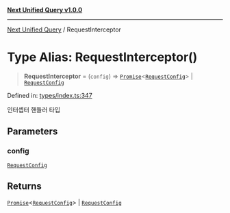 [**Next Unified Query v1.0.0**](../README.md)

***

[Next Unified Query](../globals.md) / RequestInterceptor

# Type Alias: RequestInterceptor()

> **RequestInterceptor** = (`config`) => [`Promise`](https://developer.mozilla.org/docs/Web/JavaScript/Reference/Global_Objects/Promise)\<[`RequestConfig`](../interfaces/RequestConfig.md)\> \| [`RequestConfig`](../interfaces/RequestConfig.md)

Defined in: [types/index.ts:347](https://github.com/newExpand/next-unified-query/blob/main/packages/core/src/types/index.ts#L347)

인터셉터 핸들러 타입

## Parameters

### config

[`RequestConfig`](../interfaces/RequestConfig.md)

## Returns

[`Promise`](https://developer.mozilla.org/docs/Web/JavaScript/Reference/Global_Objects/Promise)\<[`RequestConfig`](../interfaces/RequestConfig.md)\> \| [`RequestConfig`](../interfaces/RequestConfig.md)
